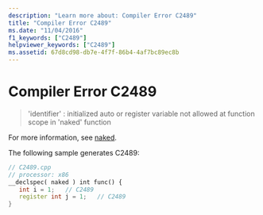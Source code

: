 ```yaml
---
description: "Learn more about: Compiler Error C2489"
title: "Compiler Error C2489"
ms.date: "11/04/2016"
f1_keywords: ["C2489"]
helpviewer_keywords: ["C2489"]
ms.assetid: 67d8cd98-db7e-4f7f-86b4-4af7bc89ec8b
---
```

# Compiler Error C2489

> 'identifier' : initialized auto or register variable not allowed at function scope in 'naked' function

For more information, see [naked](../../cpp/naked-cpp.md).

The following sample generates C2489:

```cpp
// C2489.cpp
// processor: x86
__declspec( naked ) int func() {
   int i = 1;   // C2489
   register int j = 1;   // C2489
}
```
